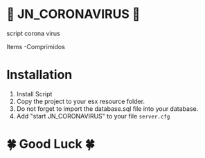 # 🧬 JN_CORONAVIRUS 🧬

script corona virus

Items
-Comprimidos

# Installation
1. Install Script
3. Copy the project to your esx resource folder.
4. Do not forget to import the database.sql file into your database.
5. Add "start JN_CORONAVIRUS" to your file `server.cfg`

# 🍀 Good Luck  🍀

